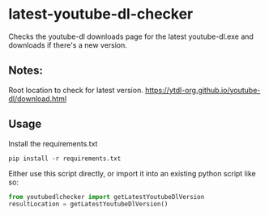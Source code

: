 # latest-youtube-dl-checker
Checks the youtube-dl downloads page for the latest youtube-dl.exe and downloads if there's a new version.

## Notes:
Root location to check for latest version.
https://ytdl-org.github.io/youtube-dl/download.html

## Usage
Install the requirements.txt
```
pip install -r requirements.txt
```

Either use this script directly, or import it into an existing python script like so:
```python
from youtubedlchecker import getLatestYoutubeDlVersion
resultLocation = getLatestYoutubeDlVersion()
```
